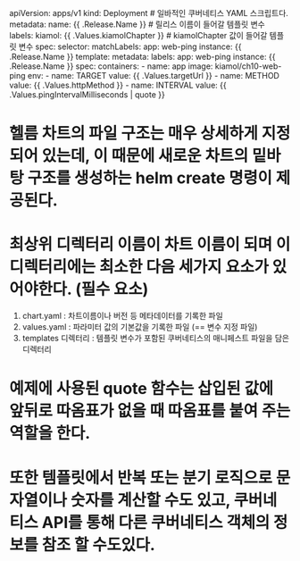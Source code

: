<!-- web-ping-deployment.yaml -->
apiVersion: apps/v1
kind: Deployment                          # 일바적인 쿠버네티스 YAML 스크립트다.
metadata:
  name: {{ .Release.Name }}               # 릴리스 이름이 들어갈 템플릿 변수
  labels:
    kiamol: {{ .Values.kiamolChapter }}   # kiamolChapter 값이 들어갈 템플릿 변수
spec:
  selector:
    matchLabels:
      app: web-ping
      instance: {{ .Release.Name }}
  template:
    metadata:
      labels:
        app: web-ping
        instance: {{ .Release.Name }}
    spec:
      containers:
        - name: app
          image: kiamol/ch10-web-ping
          env:
            - name: TARGET
              value: {{ .Values.targetUrl }}
            - name: METHOD
              value: {{ .Values.httpMethod }}
            - name: INTERVAL
              value: {{ .Values.pingIntervalMilliseconds | quote }}

<!-- helm create 명령어 -->
# 헬름 차트의 파일 구조는 매우 상세하게 지정되어 있는데, 이 때문에 새로운 차트의 밑바탕 구조를 생성하는 helm create 명령이 제공된다.
# 최상위 디렉터리 이름이 차트 이름이 되며 이 디렉터리에는 최소한 다음 세가지 요소가 있어야한다. (필수 요소)

1) chart.yaml : 차트이름이나 버전 등 메타데이터를 기록한 파일
2) values.yaml : 파라미터 값의 기본값을 기록한 파일 (== 변수 지정 파일)
3) templates 디렉터리 : 템플릿 변수가 포함된 쿠버네티스의 매니페스트 파일을 담은 디렉터리

# 예제에 사용된 quote 함수는 삽입된 값에 앞뒤로 따옴표가 없을 때 따옴표를 붙여 주는 역할을 한다.
# 또한 템플릿에서 반복 또는 분기 로직으로 문자열이나 숫자를 계산할 수도 있고, 쿠버네티스 API를 통해 다른 쿠버네티스 객체의 정보를 참조 할 수도있다.